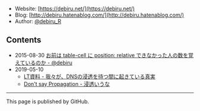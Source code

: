 - Website: [https://debiru.net/](https://debiru.net/)
- Blog: [http://debiru.hatenablog.com/](http://debiru.hatenablog.com/)
- Author: [@debiru_R](https://twitter.com/debiru_R)

## Contents

- 2015-08-30 [お前は table-cell に position: relative できなかった人の数を覚えているのか - @debiru](https://debiru.net/slide/20150830/table-relative/)
- 2019-05-10
    - [LT資料 - 我々が、DNSの浸透を待つ間に起きている真実](https://debiru.net/dns/20190510.pdf)
    - [Don't say Propagation - 浸透いうな](https://debiru.net/dns/)

---

This page is published by GitHub.
